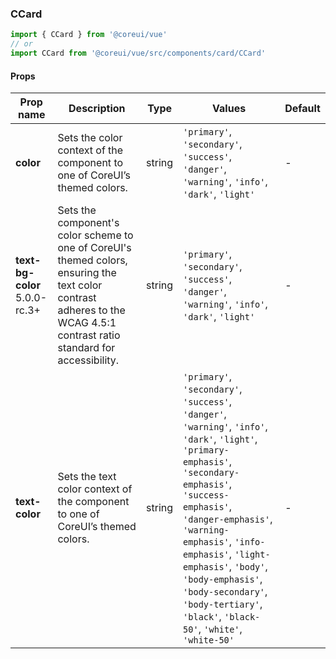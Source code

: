### CCard

```jsx
import { CCard } from '@coreui/vue'
// or
import CCard from '@coreui/vue/src/components/card/CCard'
```

#### Props

| Prop name                                                             | Description                                                                                                                                                               | Type   | Values                                                                                                                                                                                                                                                                                                                                                                      | Default |
| --------------------------------------------------------------------- | ------------------------------------------------------------------------------------------------------------------------------------------------------------------------- | ------ | --------------------------------------------------------------------------------------------------------------------------------------------------------------------------------------------------------------------------------------------------------------------------------------------------------------------------------------------------------------------------- | ------- |
| **color**                                                             | Sets the color context of the component to one of CoreUI’s themed colors.                                                                                                 | string | `'primary'`, `'secondary'`, `'success'`, `'danger'`, `'warning'`, `'info'`, `'dark'`, `'light'`                                                                                                                                                                                                                                                                             | -       |
| **text-bg-color** <br><div class="badge bg-primary">5.0.0-rc.3+</div> | Sets the component's color scheme to one of CoreUI's themed colors, ensuring the text color contrast adheres to the WCAG 4.5:1 contrast ratio standard for accessibility. | string | `'primary'`, `'secondary'`, `'success'`, `'danger'`, `'warning'`, `'info'`, `'dark'`, `'light'`                                                                                                                                                                                                                                                                             | -       |
| **text-color**                                                        | Sets the text color context of the component to one of CoreUI’s themed colors.                                                                                            | string | `'primary'`, `'secondary'`, `'success'`, `'danger'`, `'warning'`, `'info'`, `'dark'`, `'light'`, `'primary-emphasis'`, `'secondary-emphasis'`, `'success-emphasis'`, `'danger-emphasis'`, `'warning-emphasis'`, `'info-emphasis'`, `'light-emphasis'`, `'body'`, `'body-emphasis'`, `'body-secondary'`, `'body-tertiary'`, `'black'`, `'black-50'`, `'white'`, `'white-50'` | -       |
